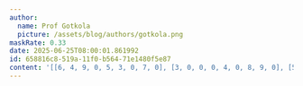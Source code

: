 ```yaml
---
author:
  name: Prof Gotkola
  picture: /assets/blog/authors/gotkola.png
maskRate: 0.33
date: 2025-06-25T08:00:01.861992
id: 658816c8-519a-11f0-b564-71e1480f5e87
content: '[[6, 4, 9, 0, 5, 3, 0, 7, 0], [3, 0, 0, 0, 4, 0, 8, 9, 0], [5, 8, 7, 9, 0, 2, 0, 3, 0], [8, 1, 5, 2, 7, 9, 4, 6, 0], [7, 3, 0, 4, 0, 8, 1, 0, 0], [4, 9, 6, 5, 3, 1, 7, 2, 8], [9, 0, 3, 7, 8, 0, 0, 1, 2], [1, 0, 8, 0, 2, 0, 0, 4, 7], [2, 0, 0, 1, 9, 5, 0, 8, 6]]'
---
```

